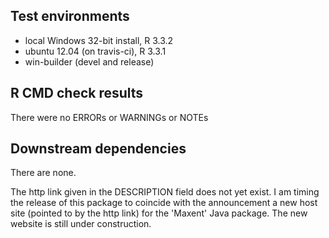 ## Test environments
* local Windows 32-bit install, R 3.3.2
* ubuntu 12.04 (on travis-ci), R 3.3.1
* win-builder (devel and release)

## R CMD check results
There were no ERRORs or WARNINGs or NOTEs

## Downstream dependencies
There are none.

The http link given in the DESCRIPTION field does not yet exist.  I am timing the release of this package to coincide with the announcement a new host site (pointed to by the http link) for the 'Maxent' Java package.  The new website is still under construction.
